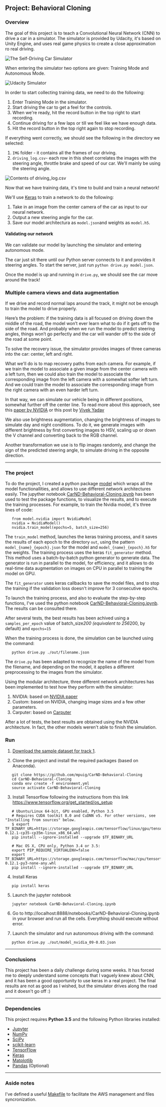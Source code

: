 ## Project: Behavioral Cloning

### Overview

The goal of this project is to teach a Convolutional Neural Network (CNN) to drive a car in a simulator. The simulator is provided by Udacity, it's based on Unity Engine, and uses real game physics to create a close approximation ro real driving.

![The Self-Driving Car Simulator](https://raw.githubusercontent.com/mpuig/CarND-Behavioral-Cloning/master/_static/simulator.png)


When entering the simulator two options are given: Training Mode and Autonomous Mode.

![Udacity Simulator](https://raw.githubusercontent.com/mpuig/CarND-Behavioral-Cloning/master/_static/entering.png)

In order to start collecting training data, we need to do the following:

1. Enter Training Mode in the simulator.
2. Start driving the car to get a feel for the controls.
3. When we're ready, hit the record button in the top right to start recording.
4. Continue driving for a few laps or till we feel like we have enough data.
5. Hit the record button in the top right again to stop recording.

If everything went correctly, we should see the following in the directory we selected:

1. `IMG` folder - it contains all the frames of our driving.
2. `driving_log.csv`- each row in this sheet correlates the images with the steering angle, throttle brake and speed of our car. We'll mainly be using the steering angle.

![Contents of driving_log.csv](https://raw.githubusercontent.com/mpuig/CarND-Behavioral-Cloning/master/_static/dataset.png)

Now that we have training data, it's time to build and train a neural network!

We'll use [Keras](http://keras.io) to train a network to do the following:

1. Take in an image from the center camera of the car as input to our neural network.
2. Output a new steering angle for the car.
3. Save our model architectura as `model.json`and weights as `model.h5`.


#### Validating our network

We can validate our model by launching the simulator and entering autonomous mode.

The car just sit there until our Python server connects to it and provides it steering angles. To start the server, just run `python drive.py model.json`.

Once the model is up and running in `drive.py`, we should see the car move around the track!


### Multiple camera views and data augmentation

If we drive and record normal laps around the track, it might not be enough to train the model to drive properly.

Here’s the problem: if the training data is all focused on driving down the middle of the road, the model won’t ever learn what to do if it gets off to the side of the road. And probably when we run the model to predict steering angles, things won’t go perfectly and the car will wander off to the side of the road at some point.

To solve the recovery issue, the simulator provides images of three cameras into the car: center, left and right.

What we'll do is to map recovery paths from each camera. For example, if we train the model to associate a given image from the center camera with a left turn, then we could also train the model to associate the corresponding image from the left camera with a somewhat softer left turn. And we could train the model to associate the corresponding image from the right camera with an even harder left turn.

In that way, we can simulate our vehicle being in different positions, somewhat further off the center line. To read more about this approach, see this [paper by NVIDIA](http://images.nvidia.com/content/tegra/automotive/images/2016/solutions/pdf/end-to-end-dl-using-px.pdf) or this post by [Vivek Yadav](https://chatbotslife.com/using-augmentation-to-mimic-human-driving-496b569760a9#.rk62yvsgs)

We also use brightness augmentation, changing the brightness of images to simulate day and night conditions. To do it, we generate images with different brightness by first converting images to HSV, scaling up or down the V channel and converting back to the RGB channel.

Another transformation we use is to flip images randomly, and change the sign of the predicted steering angle, to simulate driving in the opposite direction.


***

### The project

To do the project, I created a python package [model](https://github.com/mpuig/CarND-Behavioral-Cloning/tree/master/model) which wraps all the model functionallities, and allows to use different network architectures easily. The jupyther notebook [CarND-Behavioral-Cloning.ipynb](CarND-Behavioral-Cloning.ipynb) has been used to test the package functions, to visualize the results, and to execute the training processes. For example, to train the Nvidia model, it's three lines of code:

```
   from model.nvidia import NvidiaModel
   nvidia = NvidiaModel()
   nvidia.train_model(epochs=5, batch_size=256)
```

The `train_model` method, launches the keras training process, and it saves the results of each epoch to the directory `out`, using the pattern `model_{name}_{epoch}.json` for the model and `model_{name}_{epoch}.h5` for the weights. The training process uses the keras `fit_generator` method. This method uses a batch-by-batch python generator to generate data. The generator is run in parallel to the model, for efficiency, and it allows to do real-time data augmentation on images on CPU in parallel to training the model on GPU.

The `fit_generator` uses keras callbacks to save the model files, and to stop the training if the validation loss doesn't improve for 3 consecutive epochs.

To launch the training process, and also to evaluate the step-by-step functions, I've used the python notebook [CarND-Behavioral-Cloning.ipynb](CarND-Behavioral-Cloning.ipynb). The results can be consulted there.

After several tests, the best results has been achived using a `samples_per_epoch` value of batch_size*200 (equivalent to 256*200, by default) and `epochs=15`


When the training process is done, the simulation can be launched using the command:

```
   python drive.py ./out/filename.json
```

The `drive.py` has been adapted to recognize the name of the model from the filename, and depending on the model, it applies a different preprocessing to the images from the simulator.

Using the modular architecture, three different network architectures has been implemented to test how they perform with the simulator:

1. NVIDIA: based on [NVIDIA paper](http://images.nvidia.com/content/tegra/automotive/images/2016/solutions/pdf/end-to-end-dl-using-px.pdf)
2. Custom: based on NVIDIA, changing image sizes and a few other parameters.
3. Carputer: based on [Carputer](https://github.com/otaviogood/carputer)

After a lot of tests, the best results are obtained using the NVIDIA architecture. In fact, the other models weren't able to finish the simulation.


### Run

1. [Download the sample dataset for track 1](https://d17h27t6h515a5.cloudfront.net/topher/2016/December/584f6edd_data/data.zip).

2. Clone the project and install the required packages (based on Anaconda).


  ```
     git clone https://github.com/mpuig/CarND-Behavioral-Cloning
     cd CarND-Behavioral-Cloning
     conda env create -f environment.yml
     source activate CarND-Behavioral-Cloning
  ```

3. Install Tensorflow following the instructions from this link https://www.tensorflow.org/get_started/os_setup

  ```
     # Ubuntu/Linux 64-bit, GPU enabled, Python 3.5
     # Requires CUDA toolkit 8.0 and CuDNN v5. For other versions, see "Installing from sources" below.
     $ export TF_BINARY_URL=https://storage.googleapis.com/tensorflow/linux/gpu/tensorflow_gpu-0.12.1-cp35-cp35m-linux_x86_64.whl
     pip install --ignore-installed --upgrade $TF_BINARY_URL

     # Mac OS X, CPU only, Python 3.4 or 3.5:
     export PIP_REQUIRE_VIRTUALENV=false
     export TF_BINARY_URL=https://storage.googleapis.com/tensorflow/mac/cpu/tensorflow-0.12.1-py3-none-any.whl
     pip install --ignore-installed --upgrade $TF_BINARY_URL
  ```

4. Install Keras


  ```
     pip install keras
  ```

5. Launch the jupyter notebook


  ```
     jupyter notebook CarND-Behavioral-Cloning.ipynb
  ```

6. Go to  http://localhost:8888/notebooks/CarND-Behavioral-Cloning.ipynb in your browser and run all the cells. Everything should execute without error.


7. Launch the simulator and run autonomous driving with the command:


  ```
     python drive.py ./out/model_nvidia_09-0.03.json
  ```

***

### Conclusions

This project has been a daily challenge during some weeks. It has forced me to deeply understand some concepts that I vaguely knew about CNN, and it has been a good opportunity to use keras in a real project. The final results are not as good as I wished, but the simulator drives along the road and it doesn't go off :)

***

### Dependencies

This project requires **Python 3.5** and the following Python libraries installed:

- [Jupyter](http://jupyter.org/)
- [NumPy](http://www.numpy.org/)
- [SciPy](https://www.scipy.org/)
- [scikit-learn](http://scikit-learn.org/)
- [TensorFlow](http://tensorflow.org)
- [Keras](http://keras.io)
- [Matplotlib](http://matplotlib.org/)
- [Pandas](http://pandas.pydata.org/) (Optional)

***

### Aside notes

I've defined a useful [Makefile](Makefile) to facilitate the AWS management and files syncronization.
